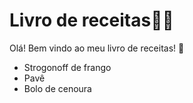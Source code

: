 # Livro de receitas:woman_cook:

Olá! Bem vindo ao meu livro de receitas! :wave:

- Strogonoff de frango
- Pavê 
- Bolo de cenoura
